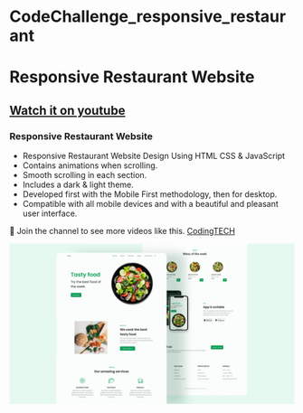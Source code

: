 # CodeChallenge_responsive_restaurant
# Responsive Restaurant Website
## [Watch it on youtube](https://www.youtube.com/@medkhalil7055)
### Responsive Restaurant Website

- Responsive Restaurant Website Design Using HTML CSS & JavaScript
- Contains animations when scrolling.
- Smooth scrolling in each section.
- Includes a dark & light theme.
- Developed first with the Mobile First methodology, then for desktop.
- Compatible with all mobile devices and with a beautiful and pleasant user interface.

💙 Join the channel to see more videos like this. [CodingTECH](https://www.youtube.com/@medkhalil7055)

![preview img](/preview.png)

